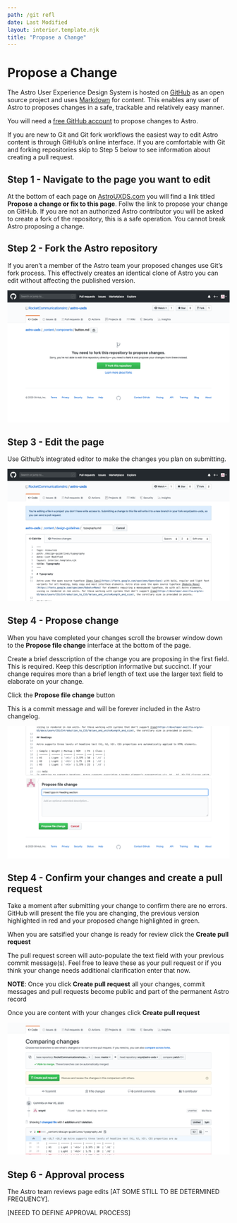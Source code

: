 ```yaml
---
path: /git refl
date: Last Modified
layout: interior.template.njk
title: "Propose a Change"
---
```


# Propose a Change

The Astro User Experience Design System is hosted on [GitHub](https://github.com/) as an open source project and uses [Markdown](https://github.com/) for content. This enables any user of Astro to proposes changes in a safe, trackable and relatively easy manner.

You will need a [free GitHub account](https://github.com/) to propose changes to Astro.

If you are new to Git and Git fork workflows the easiest way to edit Astro content is through GitHub’s online interface. If you are comfortable with Git and forking repositories skip to Step 5 below to see information about creating a pull request.

## Step 1 - Navigate to the page you want to edit
At the bottom of each page on [AstroUXDS.com](https://astrouxds.com) you will find a link titled **Propose a change or fix to this page**. Follw the link to propose your change on GitHub. If you are not an authorized Astro contributor you will be asked to create a fork of the repository, this is a safe operation. You cannot break Astro proposing a change.

## Step 2 - Fork the Astro repository

If you aren’t a member of the Astro team your proposed changes use Git’s fork process. This effectively creates an identical clone of Astro you can edit without affecting the published version.

![GitHub’s integrated Markdown editor](../img/community/step-1.png)

## Step 3 - Edit the page

Use Github’s integrated editor to make the changes you plan on submitting.

![GitHub’s integrated Markdown editor](../img/community/step-2.png)

## Step 4 - Propose change

When you have completed your changes scroll the browser window down to the **Propose file change** interface at the bottom of the page.

Create a brief desscription of the change you are proposing in the first field. This is required. Keep this description informative but succinct. If your change requires more than a brief length of text use the larger text field to elaborate on your change.

Click the **Propose file change** button

This is a commit message and will be forever included in the Astro changelog.

![GitHub’s integrated Markdown editor](../img/community/step-3.png)

## Step 4 - Confirm your changes and create a pull request

Take a moment after submitting your change to confirm there are no errors. GitHub will present the file you are changing, the previous version highlighted in red and your proposed change highlighted in green.

When you are satsified your change is ready for review click the **Create pull request**

The pull request screen will auto-populate the text field with your previous commit message(s). Feel free to leave these as your pull request or if you think your change needs additional clarification enter that now.

**NOTE**: Once you click **Create pull request** all your changes, commit messages and pull requests become public and part of the permanent Astro record

Once you are content with your changes click **Create pull request**

![GitHub’s integrated Markdown editor](../img/community/step-4.png)

## Step 6 - Approval process

The Astro team reviews page edits \[AT SOME STILL TO BE DETERMINED FREQUENCY\].

\[NEEED TO DEFINE APPROVAL PROCESS\]
